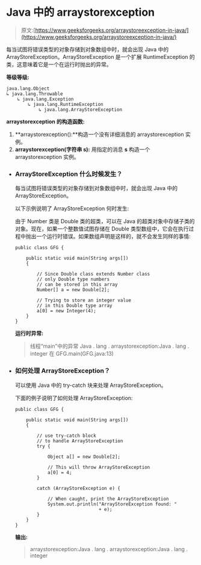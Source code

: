 # Java 中的 arraystorexception

> 原文:[https://www.geeksforgeeks.org/arraystoreexception-in-java/](https://www.geeksforgeeks.org/arraystoreexception-in-java/)

每当试图将错误类型的对象存储到对象数组中时，就会出现 Java 中的 ArrayStoreException。ArrayStoreException 是一个扩展 RuntimeException 的类，这意味着它是一个在运行时抛出的异常。

**等级等级:**

```
java.lang.Object
↳ java.lang.Throwable
    ↳ java.lang.Exception
        ↳ java.lang.RuntimeException
            ↳ java.lang.ArrayStoreException 

```

**arraystorexception 的构造函数:**

1.  **arraystorexception():**构造一个没有详细消息的 arraystorexception 实例。
2.  **arraystorexception(字符串 s):** 用指定的消息 **s** 构造一个 arraystorexception 实例。

*   ### ArrayStoreException 什么时候发生？

    每当试图将错误类型的对象存储到对象数组中时，就会出现 Java 中的 ArrayStoreException。

    以下示例说明了 ArrayStoreException 何时发生:

    由于 Number 类是 Double 类的超类，可以在 Java 的超类对象中存储子类的对象。现在，如果一个整数值试图存储在 Double 类型数组中，它会在执行过程中抛出一个运行时错误。如果数组声明是这样的，就不会发生同样的事情:

    ```
    public class GFG {

        public static void main(String args[])
        {

            // Since Double class extends Number class
            // only Double type numbers
            // can be stored in this array
            Number[] a = new Double[2];

            // Trying to store an integer value
            // in this Double type array
            a[0] = new Integer(4);
        }
    }
    ```

    **运行时异常:**

    > 线程“main”中的异常 Java . lang . arraystorexception:Java . lang . integer
    > 在 GFG.main(GFG.java:13)

*   ### 如何处理 ArrayStoreException？

    可以使用 Java 中的 try-catch 块来处理 ArrayStoreException。

    下面的例子说明了如何处理 ArrayStoreException:

    ```
    public class GFG {

        public static void main(String args[])
        {

            // use try-catch block
            // to handle ArrayStoreException
            try {

                Object a[] = new Double[2];

                // This will throw ArrayStoreException
                a[0] = 4;
            }

            catch (ArrayStoreException e) {

                // When caught, print the ArrayStoreException
                System.out.println("ArrayStoreException found: "
                                   + e);
            }
        }
    }
    ```

    **输出:**

    > arraystorexception:Java . lang . arraystorexception:Java . lang . integer